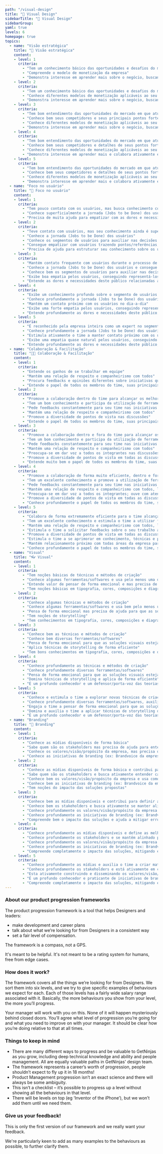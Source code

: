 ```yaml
---
path: "/visual-design"
title: "🌟 Visual Design"
sidebarTitle: "🌟 Visual Design"
sidebarGroup:
yaml: true
levels: 6
homepage: true
topics:
  - name: "Visão estratégica"
    title: "🧭 Visão estratégica"
    content:
    - level: 1
      criteria: 
        - "Tem um conhecimento básico das oportunidades e desafios do mercado em que atua"
        - "Compreende o modelo de monetização da empresa"
        - "Demonstra interesse em aprender mais sobre o negócio, buscando aprendizado constante com o Product Manager"
    - level: 2
      criteria: 
        - "Tem um conhecimento básico das oportunidades e desafios do mercado em que atua"
        - "Conhece diferentes modelos de monetização aplicáveis ao seu negócio"
        - "Demonstra interesse em aprender mais sobre o negócio, buscando aprendizado constante com o Product Manager"
    - level: 3
      criteria: 
        - "Tem bom entendimento das oportunidades do mercado em que atua e também seus desafios"
        - "Conhece bem seus competidores e seus principais pontos fortes / fracos"
        - "Conhece diferentes modelos de monetização aplicáveis ao seu negócio"
        - "Demonstra interesse em aprender mais sobre o negócio, buscando aprendizado constante com o Product Manager"
    - level: 4
      criteria: 
        - "Tem bom entendimento das oportunidades do mercado em que atua e também seus desafios"
        - "Conhece bem seus competidores e detalhes de seus pontos fortes / fracos"
        - "Conhece diferentes modelos de monetização aplicáveis ao seu negócio, entendendo seus trade-offs"
        - "Demonstra interesse em aprender mais e colabora ativamente em discussões sobre o negócio"
    - level: 5
      criteria: 
        - "Tem bom entendimento das oportunidades do mercado em que atua e também seus desafios"
        - "Conhece bem seus competidores e detalhes de seus pontos fortes / fracos"
        - "Conhece diferentes modelos de monetização aplicáveis ao seu negócio, entendendo seus trade-offs"
        - "Demonstra interesse em aprender mais e colabora ativamente em discussões sobre o negócio"
  - name: "Foco no usuário"
    title: "🧑 Foco no usuário"
    content:
    - level: 1
      criteria: 
        - "Tem pouco contato com os usuários, mas busca conhecimento com a leitura de pesquisas e interação com outros Designers"
        - "Conhece superficialmente a jornada (Jobs to be Done) dos usuários"
        - "Precisa de muita ajuda para empatizar com as dores e necessidades dos usuários"
    - level: 2
      criteria: 
        - "Teve contato com usuários, mas seu conhecimento ainda é superficial ou desorganizado"
        - "Conhece a jornada (Jobs to be Done) dos usuários"
        - "Conhece os segmentos de usuários para auxiliar nas decisões de produto"
        - "Consegue empatizar com usuários trazendo pontos/referências, mas com pouco embasamento"
        - "Precisa de ajuda para estruturar seu conhecimento sobre os usuários de forma que seja útil para tomada de decisão"
    - level: 3
      criteria: 
        - "Mantém contato frequente com usuários durante o processo de Product Discovery"
        - "Conhece a jornada (Jobs to be Done) dos usuários e consegue entrar em detalhes com o squad"
        - "Conhece bem os segmentos de usuários para auxiliar nas decisões de produto"
        - "Exibe boa empatia pelos usuários, conseguindo representá-los bem nos desafios do time"
        - "Entende as dores e necessidades deste público relacionadas aos desafios do time, sabendo estruturar o raciocínio de forma clara"
    - level: 4
      criteria: 
        - "Exibe um conhecimento profundo sobre o segmento de usuários sob sua responsabilidade para auxiliar nas decisões de Design"
        - "Conhece profundamente a jornada (Jobs to be Done) dos usuários"
        - "Mantém um contato próximo com os usuários no dia-a-dia"
        - "Exibe uma forte empatia pelos usuários, conseguindo representá-los bem no time e na empresa"
        - "Entende profundamente as dores e necessidades deste público, sabendo estruturar o raciocínio de forma clara"
    - level: 5
      criteria: 
        - "É reconhecido pela empresa inteira como um expert no segmento de usuários sob sua responsabilidade para auxiliar nas decisões de Design"
        - "Conhece profundamente a jornada (Jobs to be Done) dos usuários"
        - "Estimula ativamente o time a manter contato próximo com os usuários"
        - "Exibe uma empatia quase natural pelos usuários, conseguindo representá-los bem no time e na empresa"
        - "Entende profundamente as dores e necessidades deste público, sabendo estruturar o raciocínio de forma clara"
  - name: "Colaboração & Facilitação"
    title: "👨👩 Colaboração & Facilitação"
    content:
    - level: 1
      criteria: 
        - "Entende os ganhos de se trabalhar em equipe"
        - "Mantém uma relação de respeito e companheirismo com todos"
        - "Procura feedbacks e opiniões diferentes sobre iniciativas que está desenvolvendo"
        - "Entende o papel de todos os membros do time, suas principais atribuições e seus desafios"
    - level: 2
      criteria: 
        - "Promove a colaboração dentro do time para alcançar os melhores resultados"
        - "Tem um bom conhecimento e participa da utilização de ferramentas e frameworks de UX/Design para processos de ideação, prototipação, etc."
        - "Pede feedbacks constantemente para seu time nas iniciativas que está desenvolvendo, fazendo com que sintam-se engajados"
        - "Mantém uma relação de respeito e companheirismo com todos"
        - "Promove a diversidade de pontos de vista nas discussões"
        - "Entende o papel de todos os membros do time, suas principais atribuições e seus desafios"
    - level: 3
      criteria: 
        - "Promove a colaboração dentro e fora do time para alcançar os melhores resultados"
        - "Tem um bom conhecimento e participa da utilização de ferramentas e frameworks de UX/Design para processos de ideação, prototipação, etc."
        - "Pede feedbacks constantemente para seu time nas iniciativas que está desenvolvendo, fazendo com que sintam-se engajados"
        - "Mantém uma relação de respeito e companheirismo com todos"
        - "Preocupa-se em dar voz a todos os integrantes nas discussões que envolvem Design"
        - "Promove a diversidade de pontos de vista em todas as discussões, abordando o problema e possíveis soluções sob diferentes perspectivas"
        - "Entende muito bem o papel de todos os membros do time, suas principais atribuições, seus desafios, e auxilia em seu desenvolvimento técnico e organizacional"
    - level: 4
      criteria: 
        - "Promove a colaboração de forma muito eficiente, dentro e fora do time, para alcançar os melhores resultados"
        - "Tem um excelente conhecimento e promove a utilização de ferramentas e frameworks de UX/Design para processos de ideação, prototipação, etc."
        - "Pede feedbacks constantemente para seu time nas iniciativas que está desenvolvendo, fazendo com que sintam-se engajados"
        - "Mantém uma relação de respeito e companheirismo com todos, lidando bem com eventuais conflitos"
        - "Preocupa-se em dar voz a todos os integrantes; ouve com atenção e imparcialidade antes de tomar decisões"
        - "Promove a diversidade de pontos de vista em todas as discussões, abordando o problema e possíveis soluções sob diferentes perspectivas"
        - "Conhece profundamente o papel de todos os membros do time, suas principais atribuições, seus desafios, e contribui ativamente para o seu desenvolvimento técnico e organizacional"
    - level: 5
      criteria: 
        - "Colabora de forma extremamente eficiente para o time alcançar os melhores resultados"
        - "Tem um excelente conhecimento e estimula o time a utilizar ferramentas e frameworks de UX/Design para processos de ideação, prototipação, etc."
        - "Mantém uma relação de respeito e companheirismo com todos, lidando bem com eventuais conflitos"
        - "Estimula o time a solicitar feedbacks sobre o seu trabalho aos integrantes do squad"
        - "Promove a diversidade de pontos de vista em todas as discussões, abordando o problema e possíveis soluções sob diferentes perspectivas"
        - "Estimula o time a se aprimorar em conhecimento, técnicas e práticas relacionadas aos desafios de design"
        - "Mantém relacionamento próximo com todas áreas da empresa para alinhar iniciativas entre elas e o time de design"
        - "Conhece profundamente o papel de todos os membros do time, suas principais atribuições, seus desafios, e está ativamente trabalhando para o seu desenvolvimento técnico e organizacional"
  - name: "Visual"
    title: "👓 Visual"
    content:
    - level: 1
      criteria: 
        - "Tem noções básicas de técnicas e métodos de criação"
        - "Conhece algumas ferramentas/softwares e usa pelo menos uma delas de forma satisfatória"
        - "Entende valor de pensar de forma emocional e mas precisa de ajuda para que as soluções visuais estejam alinhadas às necessidades dos usuários"
        - "Tem noções básicas em tipografia, cores, composições e diagramação"
    - level: 2
      criteria: 
        - "Conhece algumas técnicas e métodos de criação"
        - "Conhece algumas ferramentas/softwares e usa bem pelo menos uma delas"
        - "Pensa de forma emocional mas precisa de ajuda para que as soluções visuais estejam alinhadas às necessidades dos usuários"
        - "Tem noções de storytelling"
        - "Tem conhecimentos em tipografia, cores, composições e diagramação"
    - level: 3
      criteria: 
        - "Conhece bem as técnicas e métodos de criação"
        - "Conhece bem diversas ferramentas/softwares"
        - "Pensa de forma emocional para que as soluções visuais estejam alinhadas às necessidades dos usuários"
        - "Aplica técnicas de storytelling de forma eficiente"
        - "Tem bons conhecimentos em tipografia, cores, composições e diagramação"
    - level: 4
      criteria: 
        - "Conhece profundamente as técnicas e métodos de criação"
        - "Conhece profundamente diversas ferramentas/softwares"
        - "Pensa de forma emocional para que as soluções visuais estejam alinhadas às necessidades dos usuários"
        - "Domina técnicas de storytelling e aplica de forma eficiente"
        - "É um profundo conhecedor e um defensor/porta-voz das teorias de design (cor, tipografia, comunicação,..)"
    - level: 5
      criteria: 
        - "Conhece e estimula o time a explorar novas técnicas de criação"
        - "Conhece profundamente diversas ferramentas/softwares, auxiliando o time extrair o melhor resultado nas soluções"
        - "Engaja o time a pensar de forma emocional para que as soluções visuais estejam alinhadas às necessidades dos usuários"
        - "Domina e auxilia o time a aplicar técnicas de storytelling de forma eficiente"
        - "É um profundo conhecedor e um defensor/porta-voz das teorias de design (cor, tipografia, comunicação,..)"
  - name: "Branding"
    title: "💈 Branding"
    content:
    - level: 1
      criteria: 
        - "Conhece as mídias disponíveis de forma básica"
        - "Sabe quem são os stakeholders mas precisa de ajuda para entender cada um deles."
        - "Conhece os valores/visão/propósito da empresa, mas precisa de ajuda para explorar no dia a dia"
        - "Conhece as iniciativas de branding (ex: Brandvoice da empresa), e busca ativamente entende-las "
    - level: 2
      criteria: 
        - "Conhece as mídias disponíveis de forma básica e contribui para define as melhores opções para cada ação com a ajuda do time"
        - "Sabe quem são os stakeholders e busca ativamente entender cada um deles."
        - "Conhece bem os valores/visão/propósito da empresa e usa como base do trabalho no dia a dia"
        - "Conhece bem as iniciativas de branding (ex: Brandvoice da empresa), mas precisa de ajuda para manter as soluções alinhadas "
        - "Tem noções do impacto das soluções propostas"
    - level: 3
      criteria: 
        - "Conhece bem as mídias disponíveis e contribui para definir as melhores opções para cada ação"
        - "Conhece bem os stakeholders e busca ativamente se manter alinhado para criar soluções eficientes"
        - "Conhece profundamente os valores/visão/propósito da empresa e usa como base do trabalho no dia a dia"
        - "Conhece profundamente as iniciativas de branding (ex: Brandvoice da empresa), e mantêm as soluções alinhadas "
        - "Compreende bem o impacto das soluções e ajuda a mitigar erros e explorar oportunidades"
    - level: 4
      criteria: 
        - "Conhece profundamente as mídias disponíveis e define as melhores opções para cada ação"
        - "Conhece profundamente os stakeholders e se mantêm alinhado para criar soluções eficientes"
        - "Conhece profundamente os valores/visão/propósito da empresa e usa como base do trabalho no dia a dia"
        - "Conhece profundamente as iniciativas de branding (ex: Brandvoice da empresa), e mantêm as soluções alinhadas "
        - "Compreende completamente o impacto das soluções, mitigando erros e explorando oportunidades"
    - level: 5
      criteria: 
        - "Conhece profundamente as mídias e auxilia o time a criar materiais eficientes para cada uma delas"
        - "Conhece profundamente os stakeholders e está ativamente em conexão com eles para manter as ações de branding sempre alinhadas"
        - "Esta ativamente construindo e disseminando os valores/visão/propósito com as lideranças, engajando o time e as demais áreas"
        - "É um profundo conhecedor e praticante de iniciativas de branding (ex: Brandvoice da empresa), ajudando ativamente o time e as demais áreas a manterem-se alinhadas"
        - "Compreende completamente o impacto das soluções, mitigando erros e explorando oportunidades"
---
```

### About our product progression frameworks
The product progression framework is a tool that helps Designers and leaders:
- make development and career plans
- talk about what we’re looking for from Designers in a consistent way
- set a fair level of compensation.

The framework is a compass, not a GPS.

It's meant to be helpful. It's not meant to be a rating system for humans, free from edge cases.

### How does it work?
The framework covers all the things we’re looking for from Designers. We sort them into six levels, and we try to give specific examples of behaviours we expect for each. Each of those levels has a fairly wide salary range associated with it. Basically, the more behaviours you show from your level, the more you’ll progress.

Your manager will work with you on this. None of it will happen mysteriously behind closed doors. You’ll agree what level of progression you’re going for and what you need to improve on with your manager. It should be clear how you’re doing relative to that at all times.

### Things to keep in mind
- There are many different ways to progress and be valuable to GetNinjas as you grow, including deep technical knowledge and ability and people management. All are equally valuable paths in GetNinjas' design team.
- The framework represents a career’s worth of progression, people shouldn’t expect to fly up it in 18 months!
- Product Management progression isn’t an exact science and there will always be some ambiguity.
- This isn’t a checklist – it’s possible to progress up a level without showing all the behaviours in that level.
- There will be levels on top (eg ‘Inventor of the iPhone’), but we won’t add them until we need them.

### Give us your feedback!
This is only the first version of our framework and we really want your feedback.

We're particularly keen to add as many examples to the behaviours as possible, to further clarify them.